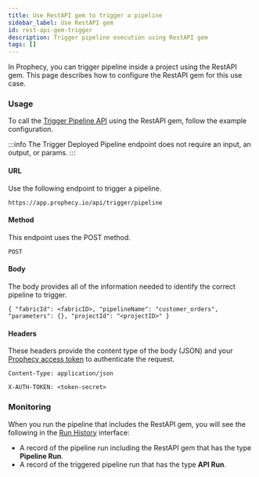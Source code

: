 ```yaml
---
title: Use RestAPI gem to trigger a pipeline
sidebar_label: Use RestAPI gem
id: rest-api-gem-trigger
description: Trigger pipeline execution using RestAPI gem
tags: []
---
```


In Prophecy, you can trigger pipeline inside a project using the RestAPI gem. This page describes how to configure the RestAPI gem for this use case.

### Usage

To call the [Trigger Pipeline API](/api/trigger-pipeline/trigger-pipeline-api) using the RestAPI gem, follow the example configuration.

:::info
The Trigger Deployed Pipeline endpoint does not require an input, an output, or params.
:::

#### URL

Use the following endpoint to trigger a pipeline.

```
https://app.prophecy.io/api/trigger/pipeline
```

#### Method

This endpoint uses the POST method.

```
POST
```

#### Body

The body provides all of the information needed to identify the correct pipeline to trigger.

```
{ "fabricId": <fabricID>, "pipelineName": "customer_orders", "parameters": {}, "projectId": "<projectID>" }
```

#### Headers

These headers provide the content type of the body (JSON) and your [Prophecy access token](docs/api/index.md) to authenticate the request.

```
Content-Type: application/json

X-AUTH-TOKEN: <token-secret>
```

### Monitoring

When you run the pipeline that includes the RestAPI gem, you will see the following in the [Run History](/analysts/monitoring#run-history) interface:

- A record of the pipeline run including the RestAPI gem that has the type **Pipeline Run**.
- A record of the triggered pipeline run that has the type **API Run**.
